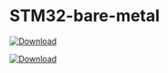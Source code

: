 # STM32-bare-metal

[![Download](https://img.shields.io/badge/URL-bluepill_usermanuel-blue)](https://www.st.com/resource/en/reference_manual/rm0008-stm32f101xx-stm32f102xx-stm32f103xx-stm32f105xx-and-stm32f107xx-advanced-armbased-32bit-mcus-stmicroelectronics.pdf)

[![Download](https://img.shields.io/badge/URL-bluepill_datasheet-blue)](https://www.st.com/resource/en/datasheet/cd00161566.pdf)


